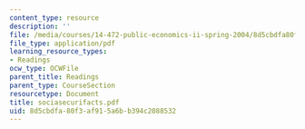 ```yaml
---
content_type: resource
description: ''
file: /media/courses/14-472-public-economics-ii-spring-2004/8d5cbdfa80f3af915a6bb394c2088532_sociasecurifacts.pdf
file_type: application/pdf
learning_resource_types:
- Readings
ocw_type: OCWFile
parent_title: Readings
parent_type: CourseSection
resourcetype: Document
title: sociasecurifacts.pdf
uid: 8d5cbdfa-80f3-af91-5a6b-b394c2088532
---
```

